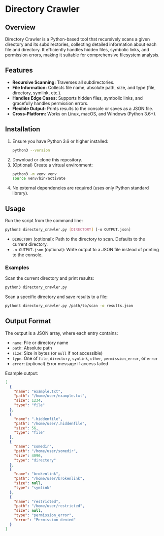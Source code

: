# Directory Crawler

## Overview

Directory Crawler is a Python-based tool that recursively scans a given directory and its subdirectories, collecting detailed information about each file and directory. It efficiently handles hidden files, symbolic links, and permission errors, making it suitable for comprehensive filesystem analysis.

## Features

- **Recursive Scanning:** Traverses all subdirectories.
- **File Information:** Collects file name, absolute path, size, and type (file, directory, symlink, etc.).
- **Handles Edge Cases:** Supports hidden files, symbolic links, and gracefully handles permission errors.
- **Flexible Output:** Prints results to the console or saves as a JSON file.
- **Cross-Platform:** Works on Linux, macOS, and Windows (Python 3.6+).

## Installation

1. Ensure you have Python 3.6 or higher installed:
   ```sh
   python3 --version
   ```
2. Download or clone this repository.
3. (Optional) Create a virtual environment:
   ```sh
   python3 -m venv venv
   source venv/bin/activate
   ```
4. No external dependencies are required (uses only Python standard library).

## Usage

Run the script from the command line:

```sh
python3 directory_crawler.py [DIRECTORY] [-o OUTPUT.json]
```

- `DIRECTORY` (optional): Path to the directory to scan. Defaults to the current directory.
- `-o OUTPUT.json` (optional): Write output to a JSON file instead of printing to the console.

### Examples

Scan the current directory and print results:
```sh
python3 directory_crawler.py
```

Scan a specific directory and save results to a file:
```sh
python3 directory_crawler.py /path/to/scan -o results.json
```

## Output Format

The output is a JSON array, where each entry contains:

- `name`: File or directory name
- `path`: Absolute path
- `size`: Size in bytes (or `null` if not accessible)
- `type`: One of `file`, `directory`, `symlink`, `other`, `permission_error`, or `error`
- `error`: (optional) Error message if access failed

Example output:
```json
[
  {
    "name": "example.txt",
    "path": "/home/user/example.txt",
    "size": 1234,
    "type": "file"
  },
  {
    "name": ".hiddenfile",
    "path": "/home/user/.hiddenfile",
    "size": 56,
    "type": "file"
  },
  {
    "name": "somedir",
    "path": "/home/user/somedir",
    "size": 4096,
    "type": "directory"
  },
  {
    "name": "brokenlink",
    "path": "/home/user/brokenlink",
    "size": null,
    "type": "symlink"
  },
  {
    "name": "restricted",
    "path": "/home/user/restricted",
    "size": null,
    "type": "permission_error",
    "error": "Permission denied"
  }
]
```

